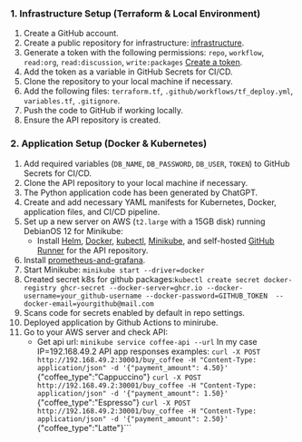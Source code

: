 ### 1. Infrastructure Setup (Terraform & Local Environment)

1. Create a GitHub account.
2. Create a public repository for infrastructure: [infrastructure](https://github.com/dmitryd435/infrastructure).
3. Generate a token with the following permissions: `repo`, `workflow`, `read:org`, `read:discussion`, `write:packages` [Create a token](https://docs.github.com/en/authentication/keeping-your-account-and-data-secure/managing-your-personal-access-tokens).
4. Add the token as a variable in GitHub Secrets for CI/CD.
5. Clone the repository to your local machine if necessary.
6. Add the following files: `terraform.tf`, `.github/workflows/tf_deploy.yml`, `variables.tf`, `.gitignore`.
7. Push the code to GitHub if working locally.
8. Ensure the API repository is created.

### 2. Application Setup (Docker & Kubernetes)

1. Add required variables (`DB_NAME`, `DB_PASSWORD`, `DB_USER`, `TOKEN`) to GitHub Secrets for CI/CD.
2. Clone the API repository to your local machine if necessary.
3. The Python application code has been generated by ChatGPT.
4. Create and add necessary YAML manifests for Kubernetes, Docker, application files, and CI/CD pipeline.
5. Set up a new server on AWS (`t2.large` with a 15GB disk) running DebianOS 12 for Minikube:
    - Install [Helm](https://helm.sh/docs/intro/install/), [Docker](https://docs.docker.com/engine/install/debian/), [kubectl](https://kubernetes.io/docs/tasks/tools/install-kubectl-linux/), [Minikube](https://minikube.sigs.k8s.io/docs/start/?arch=%2Flinux%2Fx86-64%2Fstable%2Fdebian+package), and self-hosted [GitHub Runner](https://docs.github.com/en/actions/hosting-your-own-runners/managing-self-hosted-runners/adding-self-hosted-runners) for the API repository.
6. Install [prometheus-and-grafana](https://mahira-technology.medium.com/how-to-set-up-minikube-prometheus-and-grafana-for-monitoring-your-application-performance-a-808a52b0812f).
7. Start Minikube: ```minikube start --driver=docker```
8. Created secret k8s for github packages:```kubectl create secret docker-registry ghcr-secret --docker-server=ghcr.io --docker-username=your_github-username --docker-password=GITHUB_TOKEN  --docker-email=yourgithub@mail.com```
9. Scans code for secrets enabled by default in repo settings.
10. Deployed application by Github Actions to minirube.
11. Go to your AWS server and check API:
    - Get api url: ```minikube service coffee-api --url```
    In my case IP=192.168.49.2
    API app responses examples:
    ```curl -X POST http://192.168.49.2:30001/buy_coffee -H "Content-Type: application/json" -d '{"payment_amount": 4.50}'```
    {"coffee_type":"Cappuccino"}
    ```curl -X POST http://192.168.49.2:30001/buy_coffee -H "Content-Type: application/json" -d '{"payment_amount": 1.50}'```
    {"coffee_type":"Espresso"}
    ```curl -X POST http://192.168.49.2:30001/buy_coffee -H "Content-Type: application/json" -d '{"payment_amount": 2.50}'```
    {"coffee_type":"Latte"}```
    

